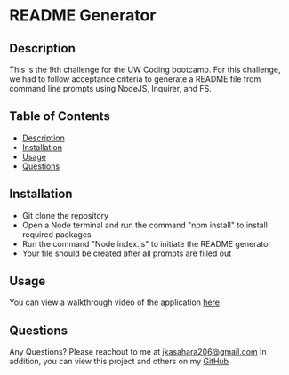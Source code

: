 # README Generator
  
  
  ## Description
  This is the 9th challenge for the UW Coding bootcamp. For this challenge, we had to follow acceptance criteria to generate a README file from command line prompts using NodeJS, Inquirer, and FS.
  
  ## Table of Contents
  * [Description](#description)
  * [Installation](#installation)
  * [Usage](#usage)
  * [Questions](#questions)
  
  ## Installation
  * Git clone the repository
  * Open a Node terminal and run the command "npm install" to install required packages
  * Run the command "Node index.js" to initiate the README generator
  * Your file should be created after all prompts are filled out
  
  ## Usage
  You can view a walkthrough video of the application [here](https://drive.google.com/file/d/1sIsW32x4Wd7-WAy7t4-R8Ou-f6PeoX1x/view)
  
  ## Questions
  Any Questions? Please reachout to me at jkasahara206@gmail.com
  In addition, you can view this project and others on my [GitHub](https://github.com/CodeJeffK)
